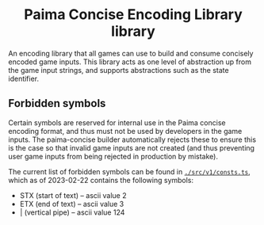 <h1 align="center">
  Paima Concise Encoding Library library
</h1>

An encoding library that all games can use to build and consume concisely encoded game inputs. This library acts as one level of abstraction up from the game input strings, and supports abstractions such as the state identifier.

## Forbidden symbols

Certain symbols are reserved for internal use in the Paima concise encoding format, and thus must not be used by developers in the game inputs. The paima-concise builder automatically rejects these to ensure this is the case so that invalid game inputs are not created (and thus preventing user game inputs from being rejected in production by mistake).

The current list of forbidden symbols can be found in [`./src/v1/consts.ts`](./src/v1/consts.ts), which as of 2023-02-22 contains the following symbols:

- STX (start of text) &ndash; ascii value 2
- ETX (end of text) &ndash; ascii value 3
- | (vertical pipe) &ndash; ascii value 124
